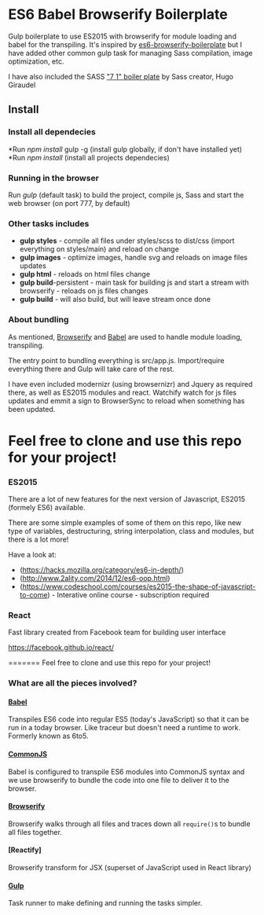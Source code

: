 # ES6 Babel Browserify Boilerplate 

Gulp boilerplate to use ES2015 with browserify for module loading and babel for the transpiling. 
It's inspired by [es6-browserify-boilerplate](https://github.com/thoughtram/es6-6to5-browserify-boilerplate) but I have added other common gulp task for managing Sass compilation, image optimization, etc.

I have also included the SASS ["7 1" boiler plate](https://github.com/HugoGiraudel/sass-boilerplate) by Sass creator, Hugo Giraudel


## Install

### Install all dependecies
*Run *npm install* gulp -g (install gulp globally, if don't have installed yet)
*Run *npm install* (install all projects dependecies)

### Running in the browser
Run *gulp* (default task) to build the project, compile js, Sass and start the web browser (on port 777, by default) 

### Other tasks includes 
* **gulp styles** - compile all files under styles/scss to dist/css (import everything on styles/main) and reload on change
* **gulp images** - optimize images, handle svg and reloads on image files updates
* **gulp html** - reloads on html files change 
* **gulp build**-persistent - main task for building js and start a stream with browserify - reloads on js files changes
* **gulp build** - will also build, but will leave stream once done

### About bundling

As mentioned, [Browserify](http://browserify.org/) and [Babel](http://babeljs.io) are used to handle module loading, transpiling.

The entry point to bundling everything is src/app.js. Import/require everything there and Gulp will take care of the rest. 

I have even included modernizr (using browsernizr) and Jquery as required there, as well as ES2015 modules and react. Watchify watch for js files updates and emmit a sign to BrowserSync to reload when something has been updated.  

Feel free to clone and  use this repo for your project!
=======
### ES2015

There are a lot of new features for the next version of Javascript, ES2015 (formely ES6) available. 

There are some simple examples of some of them on this repo, like new type of variables, destructuring, string interpolation, class and modules, but there is a lot more!

Have a  look at: 

* (https://hacks.mozilla.org/category/es6-in-depth/)
* (http://www.2ality.com/2014/12/es6-oop.html)
* (https://www.codeschool.com/courses/es2015-the-shape-of-javascript-to-come) - Interative online course - subscription required 

### React

Fast library created from Facebook team for building user interface

https://facebook.github.io/react/

=======
Feel free to clone and  use this repo for your project!

### What are all the pieces involved?

#### [Babel]
Transpiles ES6 code into regular ES5 (today's JavaScript) so that it can be run in a today browser. Like traceur but doesn't need a runtime to work. Formerly known as 6to5.

#### [CommonJS]
Babel is configured to transpile ES6 modules into CommonJS syntax and we use browserify to bundle the code into one file to deliver it to the browser.

#### [Browserify]
Browserify walks through all files and traces down all `require()`s to bundle all files together.  

#### [Reactify]
Browserify transform for JSX (superset of JavaScript used in React library) 


#### [Gulp]
Task runner to make defining and running the tasks simpler.

[ES6]: http://wiki.ecmascript.org/doku.php?id=harmony:specification_drafts
[Babel]: http://babeljs.io/
[CommonJS]: http://wiki.commonjs.org/wiki/CommonJS
[Browserify]: http://browserify.org/
[Gulp]: http://gulpjs.com/

